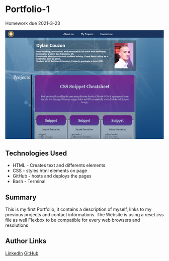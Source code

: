# Portfolio-1
Homework due 2021-3-23

![Site](./assets/images/screenshot.png)

## Technologies Used
- HTML - Creates text and differents elements 
- CSS - styles html elements on page
- GitHub - hosts and deploys the pages
- Bash - Terminal

## Summary 
This is my first Portfolio, it contains a description of myself, links to my previous projects and contact informations.
The Website is using a reset.css file as well Flexbox to be compatible for every web browsers and resolutions



## Author Links
[LinkedIn](https://www.linkedin.com/in/dcouzon/)
[GitHub](https://github.com/Dylancouzon)
